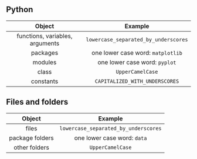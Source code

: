 ## Python
|              Object             |                Example               |
|:-------------------------------:|:------------------------------------:|
| functions, variables, arguments | `lowercase_separated_by_underscores` |
| packages                        | one lower case word: `matplotlib`    |
| modules                         | one lower case word: `pyplot`        |
| class                           | `UpperCamelCase`                     |
| constants                       | `CAPITALIZED_WITH_UNDERSCORES`       |

## Files and folders
|     Object      |                Example               |
|:---------------:|:------------------------------------:|
| files           | `lowercase_separated_by_underscores` |
| package folders | one lower case word: `data`          |
| other folders   | `UpperCamelCase`                     |